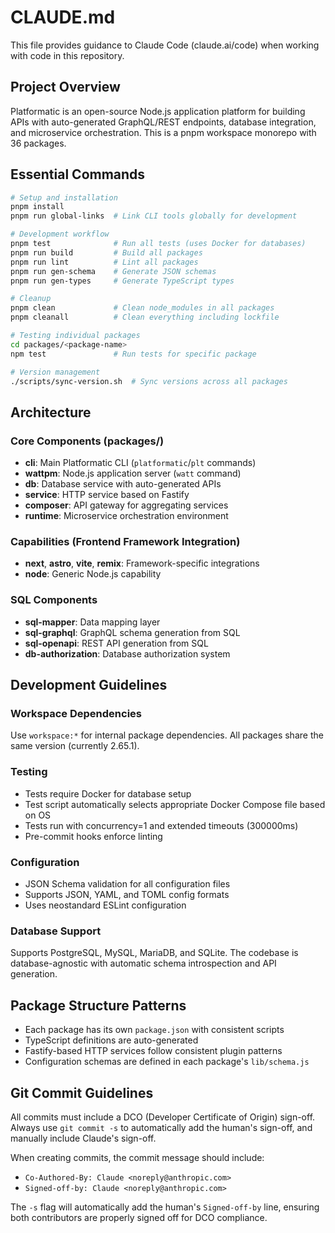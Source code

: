 # CLAUDE.md

This file provides guidance to Claude Code (claude.ai/code) when working with code in this repository.

## Project Overview

Platformatic is an open-source Node.js application platform for building APIs with auto-generated GraphQL/REST endpoints, database integration, and microservice orchestration. This is a pnpm workspace monorepo with 36 packages.

## Essential Commands

```bash
# Setup and installation
pnpm install
pnpm run global-links  # Link CLI tools globally for development

# Development workflow
pnpm test              # Run all tests (uses Docker for databases)
pnpm run build         # Build all packages
pnpm run lint          # Lint all packages
pnpm run gen-schema    # Generate JSON schemas
pnpm run gen-types     # Generate TypeScript types

# Cleanup
pnpm clean             # Clean node_modules in all packages
pnpm cleanall          # Clean everything including lockfile

# Testing individual packages
cd packages/<package-name>
npm test               # Run tests for specific package

# Version management
./scripts/sync-version.sh  # Sync versions across all packages
```

## Architecture

### Core Components (packages/)
- **cli**: Main Platformatic CLI (`platformatic`/`plt` commands)
- **wattpm**: Node.js application server (`watt` command) 
- **db**: Database service with auto-generated APIs
- **service**: HTTP service based on Fastify
- **composer**: API gateway for aggregating services
- **runtime**: Microservice orchestration environment

### Capabilities (Frontend Framework Integration)
- **next**, **astro**, **vite**, **remix**: Framework-specific integrations
- **node**: Generic Node.js capability

### SQL Components
- **sql-mapper**: Data mapping layer
- **sql-graphql**: GraphQL schema generation from SQL
- **sql-openapi**: REST API generation from SQL
- **db-authorization**: Database authorization system

## Development Guidelines

### Workspace Dependencies
Use `workspace:*` for internal package dependencies. All packages share the same version (currently 2.65.1).

### Testing
- Tests require Docker for database setup
- Test script automatically selects appropriate Docker Compose file based on OS
- Tests run with concurrency=1 and extended timeouts (300000ms)
- Pre-commit hooks enforce linting

### Configuration
- JSON Schema validation for all configuration files
- Supports JSON, YAML, and TOML config formats
- Uses neostandard ESLint configuration

### Database Support
Supports PostgreSQL, MySQL, MariaDB, and SQLite. The codebase is database-agnostic with automatic schema introspection and API generation.

## Package Structure Patterns
- Each package has its own `package.json` with consistent scripts
- TypeScript definitions are auto-generated
- Fastify-based HTTP services follow consistent plugin patterns
- Configuration schemas are defined in each package's `lib/schema.js`

## Git Commit Guidelines

All commits must include a DCO (Developer Certificate of Origin) sign-off. Always use `git commit -s` to automatically add the human's sign-off, and manually include Claude's sign-off.

When creating commits, the commit message should include:
- `Co-Authored-By: Claude <noreply@anthropic.com>`
- `Signed-off-by: Claude <noreply@anthropic.com>`

The `-s` flag will automatically add the human's `Signed-off-by` line, ensuring both contributors are properly signed off for DCO compliance.